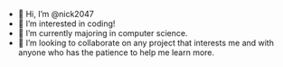 - 👋 Hi, I’m @nick2047
- 👀 I’m interested in coding!
- 🌱 I’m currently majoring in computer science. 
- 💞️ I’m looking to collaborate on any project that interests me and with anyone who has the patience to help me learn more.

<!---
nick2047/nick2047 is a ✨ special ✨ repository because its `README.md` (this file) appears on your GitHub profile.
You can click the Preview link to take a look at your changes.
--->

